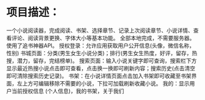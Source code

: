 # 项目描述：
一个小说阅读器，完成阅读、书架、选择章节、记录上次阅读章节、小说详情、查看评论、阅读背景更换、字体大小等基本功能。 全部本地完成，不需要服务器。 使用了追书神器API。
授权登录：允许应用获取用户公开信息(头像，微信名称，性别)
书城页面：分类(男生女生小说分类)；排行(男生女生热度，好评，留存，热搜，潜力，留存，完结榜单)。
搜索页面：输入小说关键字即可查询，搜索栏下方显示最近热搜小说点击即可查看，点击换一换即可刷新内容；搜索历史(点击清空即可清除搜索历史记录)。
书架：在小说详情页面点击加入书架即可收藏至书架界面，左上方可编辑移除不需要的小说，下拉可加载刷新收藏小说。
我的：显示用户当前授权信息 (个人信息)，我的书架，关于我们
